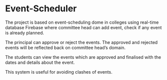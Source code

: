 # Event-Scheduler

The project is based on event-scheduling dome in colleges using real-time database Firebase where committee head can add event, check if any event is already planned.

The principal can approve or reject the events. The approved and rejected events will be reflected back on committee head’s domain.

The students can view the events which are approved and finalised with the dates and details about the event.

This system is useful for avoiding clashes of events.
